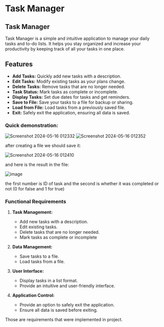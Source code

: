 # Task Manager

## Task Manager

Task Manager is a simple and intuitive application to manage your daily tasks and to-do lists. It helps you stay organized and increase your productivity by keeping track of all your tasks in one place.

## Features

- **Add Tasks:** Quickly add new tasks with a description.
- **Edit Tasks:** Modify existing tasks as your plans change.
- **Delete Tasks:** Remove tasks that are no longer needed.
- **Task Status:** Mark tasks as complete or incomplete.
- **Display Tasks:** Set due dates for tasks and get reminders.
- **Save to File:** Save your tasks to a file for backup or sharing.
- **Load from File:** Load tasks from a previously saved file.
- **Exit:** Safely exit the application, ensuring all data is saved.

### Quick demonstration:

![Screenshot 2024-05-16 012332](https://github.com/AtakOskonbaev/CRUD/assets/114912878/3d727233-c12c-4f0d-a705-e38a46065617)
![Screenshot 2024-05-16 012352](https://github.com/AtakOskonbaev/CRUD/assets/114912878/6b519146-a48e-4cbc-93a1-0d35a4b253dd)

after creating a file we should save it:

![Screenshot 2024-05-16 012410](https://github.com/AtakOskonbaev/CRUD/assets/114912878/1f20b4a7-c598-4c55-af0b-10c2535c9b34)

and here is the result in the file:

![image](https://github.com/AtakOskonbaev/CRUD/assets/114912878/930d9470-ce88-4a48-b7bc-108699514d80)

the first number is ID of task and the second is whether it was completed or not (0 for false and 1 for true)


### Functional Requirements

1. **Task Management:**
   - Add new tasks with a description.
   - Edit existing tasks.
   - Delete tasks that are no longer needed.
   - Mark tasks as complete or incomplete

2. **Data Management:**
   - Save tasks to a file.
   - Load tasks from a file.

3. **User Interface:**
   - Display tasks in a list format.
   - Provide an intuitive and user-friendly interface.

4. **Application Control:**
   - Provide an option to safely exit the application.
   - Ensure all data is saved before exiting.

Those are requirements that were implemented in project.
